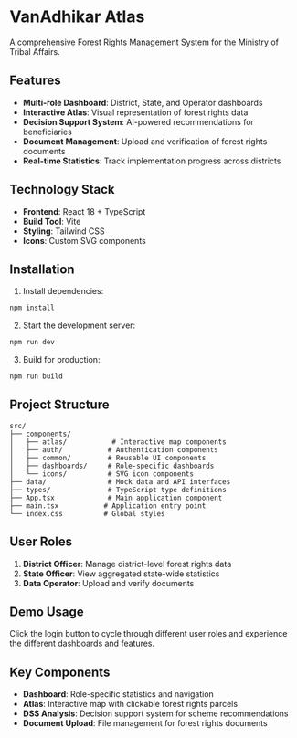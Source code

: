 # VanAdhikar Atlas

A comprehensive Forest Rights Management System for the Ministry of Tribal Affairs.

## Features

- **Multi-role Dashboard**: District, State, and Operator dashboards
- **Interactive Atlas**: Visual representation of forest rights data
- **Decision Support System**: AI-powered recommendations for beneficiaries
- **Document Management**: Upload and verification of forest rights documents
- **Real-time Statistics**: Track implementation progress across districts

## Technology Stack

- **Frontend**: React 18 + TypeScript
- **Build Tool**: Vite
- **Styling**: Tailwind CSS
- **Icons**: Custom SVG components

## Installation

1. Install dependencies:
```bash
npm install
```

2. Start the development server:
```bash
npm run dev
```

3. Build for production:
```bash
npm run build
```

## Project Structure

```
src/
├── components/
│   ├── atlas/           # Interactive map components
│   ├── auth/           # Authentication components  
│   ├── common/         # Reusable UI components
│   ├── dashboards/     # Role-specific dashboards
│   └── icons/          # SVG icon components
├── data/               # Mock data and API interfaces
├── types/              # TypeScript type definitions
├── App.tsx             # Main application component
├── main.tsx           # Application entry point
└── index.css          # Global styles

```

## User Roles

1. **District Officer**: Manage district-level forest rights data
2. **State Officer**: View aggregated state-wide statistics
3. **Data Operator**: Upload and verify documents

## Demo Usage

Click the login button to cycle through different user roles and experience the different dashboards and features.

## Key Components

- **Dashboard**: Role-specific statistics and navigation
- **Atlas**: Interactive map with clickable forest rights parcels
- **DSS Analysis**: Decision support system for scheme recommendations
- **Document Upload**: File management for forest rights documents
